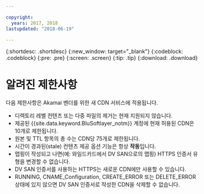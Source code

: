```yaml
---

copyright:
  years: 2017, 2018
lastupdated: "2018-06-19"

---
```


{:shortdesc: .shortdesc}
{:new_window: target="_blank"}
{:codeblock: .codeblock}
{:pre: .pre}
{:screen: .screen}
{:tip: .tip}
{:download: .download}

# 알려진 제한사항

다음 제한사항은 Akamai 벤더를 위한 새 CDN 서비스에 적용됩니다.
* 디렉토리 레벨 컨텐츠 또는 다중 파일의 제거는 현재 지원되지 않습니다.
* 제공된 {{site.data.keyword.BluSoftlayer_notm}} 계정에 현재 허용된 CDN은 10개로 제한됩니다.
* 원본 및 TTL 항목의 총 수는 CDN당 75개로 제한됩니다.
* 시간이 경과된(stale) 컨텐츠 제공 옵션 기능은 항상 **작동**입니다.
* 맵핑이 작성되고 나면(예: 와일드카드에서 DV SAN으로의 맵핑) HTTPS 인증서 유형을 변경할 수 없습니다.
* DV SAN 인증서를 사용하는 HTTPS는 새로운 CDN에만 사용할 수 있습니다.
* RUNNING, CNAME_Configuration, CREATE_ERROR 또는 DELETE_ERROR 상태에 있지 않으면 DV SAN 인증서로 작성한 CDN을 삭제할 수 없습니다.
